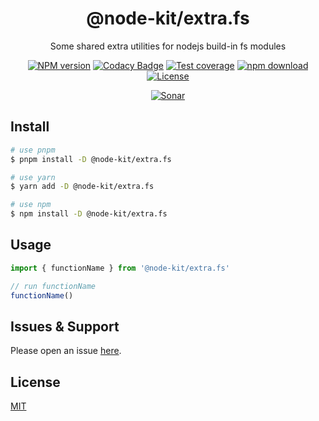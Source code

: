 <div style="text-align: center;" align="center">

# @node-kit/extra.fs

Some shared extra utilities for nodejs build-in fs modules

[![NPM version][npm-image]][npm-url]
[![Codacy Badge][codacy-image]][codacy-url]
[![Test coverage][codecov-image]][codecov-url]
[![npm download][download-image]][download-url]
[![License][license-image]][license-url]

[![Sonar][sonar-image]][sonar-url]

</div>

## Install

```bash
# use pnpm
$ pnpm install -D @node-kit/extra.fs

# use yarn
$ yarn add -D @node-kit/extra.fs

# use npm
$ npm install -D @node-kit/extra.fs
```

## Usage

```js
import { functionName } from '@node-kit/extra.fs'

// run functionName
functionName()
```

## Issues & Support

Please open an issue [here](https://github.com/saqqdy/node-kit/issues).

## License

[MIT](LICENSE)

[npm-image]: https://img.shields.io/npm/v/@node-kit/extra.fs.svg?style=flat-square
[npm-url]: https://npmjs.org/package/@node-kit/extra.fs
[codacy-image]: https://app.codacy.com/project/badge/Grade/f70d4880e4ad4f40aa970eb9ee9d0696
[codacy-url]: https://www.codacy.com/gh/saqqdy/@node-kit/extra.fs/dashboard?utm_source=github.com&utm_medium=referral&utm_content=saqqdy/@node-kit/extra.fs&utm_campaign=Badge_Grade
[codecov-image]: https://img.shields.io/codecov/c/github/saqqdy/@node-kit/extra.fs.svg?style=flat-square
[codecov-url]: https://codecov.io/github/saqqdy/@node-kit/extra.fs?branch=master
[download-image]: https://img.shields.io/npm/dm/@node-kit/extra.fs.svg?style=flat-square
[download-url]: https://npmjs.org/package/@node-kit/extra.fs
[license-image]: https://img.shields.io/badge/License-MIT-blue.svg
[license-url]: LICENSE
[sonar-image]: https://sonarcloud.io/api/project_badges/quality_gate?project=saqqdy_node-kit
[sonar-url]: https://sonarcloud.io/dashboard?id=saqqdy_node-kit
